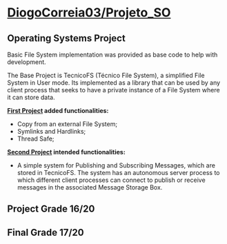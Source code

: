 # [DiogoCorreia03/Projeto_SO](https://github.com/DiogoCorreia03/Projeto_SO)
## Operating Systems Project
Basic File System implementation was provided as base code to help with development.

The Base Project is TecnicoFS (Técnico File System), a simplified File System in User mode.
Its implemented as a library that can be used by any client process that seeks to have a private instance of a File System where it can store data.

**[First Project](exercise1.md) added functionalities:**
- Copy from an external File System;
- Symlinks and Hardlinks;
- Thread Safe;

**[Second Project](exercise2.md) intended functionalities:**
- A simple system for Publishing and Subscribing Messages, which are stored in TecnicoFS.
The system has an autonomous server process to which different client processes can connect to publish or receive messages in the associated Message Storage Box.

## Project Grade 16/20
## Final Grade 17/20
